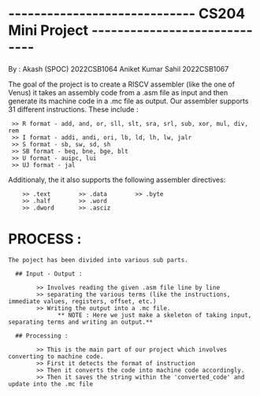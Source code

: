 # ----------------------------- CS204 Mini Project -----------------------------

By :  Akash (SPOC)         2022CSB1064
      Aniket Kumar Sahil   2022CSB1067

The goal of the project is to create a RISCV assembler (like the one of Venus)
 it takes an assembly code from a .asm file as input and then generate its machine code in a .mc file as output.
  Our assembler supports 31 different instructions. These include :
   
     >> R format - add, and, or, sll, slt, sra, srl, sub, xor, mul, div, rem
     >> I format - addi, andi, ori, lb, ld, lh, lw, jalr
     >> S format - sb, sw, sd, sh
     >> SB format - beq, bne, bge, blt
     >> U format - auipc, lui
     >> UJ format - jal
     
  Additionaly, the it also supports the following assembler directives: 
                      
        >> .text        >> .data        >> .byte
        >> .half        >> .word
        >> .dword       >> .asciz

  # PROCESS :
    The poject has been divided into various sub parts.
      
      ## Input - Output :
            
            >> Involves reading the given .asm file line by line
            >> separating the various terms (like the instructions, immediate values, registers, offset, etc.)
            >> Writing the output into a .mc file.
                  ** NOTE : Here we just make a skeleton of taking input, separating terms and writing an output.**

      ## Processing : 
            
            >> This is the main part of our project which involves converting to machine code.
            >> First it detects the format of instruction
            >> Then it converts the code into machine code accordingly.
            >> Then it saves the string within the 'converted_code' and update into the .mc file
